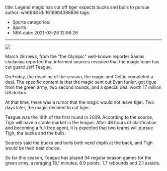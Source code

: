 title: Legend  magic has cut off tiger expects bucks and bulls to pursue
author: wh6648
id: 1616904386836
tags: 
- Sports
categories: 
- Sports
- NBA
date: 2021-03-28 12:06:26
---
![](https://p7.itc.cn/images01/20210328/b0d3c9fd585e473aabd1eab640053dc4.jpeg)


March 28 news, from the "the Olympic" well-known reporter Samas chalaniya reported that informed sources revealed that the magic team has cut guard Jeff Teague.

On Friday, the deadline of the season, the magic and Celtic completed a deal. The specific content is that the magic sent out Evan funier, got tigue from the green army, two second rounds, and a special deal worth 17 million US dollars.

At that time, there was a rumor that the magic would not leave tiger. Two days later, the magic decided to cut tiger.

Teague was the 19th of the first round in 2009. According to the source, Tigh will have a stable market in the league. After 48 hours of clarification and becoming a full free agent, it is expected that two teams will pursue Tigh, the bucks and the bulls.

Sources said the bucks and bulls both need depth at the back, and Tigh would be their best choice.

So far this season, Teague has played 34 regular season games for the green army, averaging 18.1 minutes, 6.9 points, 1.7 rebounds and 2.1 assists.

